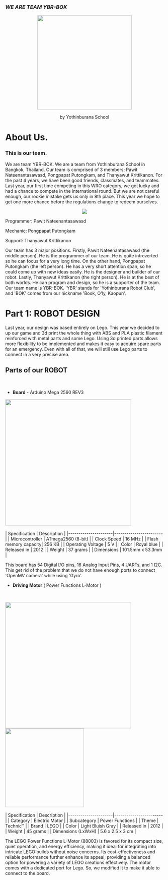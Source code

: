 ### ***WE ARE TEAM YBR-BOK***

<p align="center">
  <img src="https://ybrobot.club/image/YB%20Robot%20logo.png" width="300"/>
</p>
<p align="center">
 by Yothinburana School

# **About Us.**

### **This is our team.**


  We are team YBR-BOK. We are a team from Yothinburana School in Bangkok, Thailand. Our team is comprised of 3 members; Pawit Nateenantasawasd, Pongpapat Putongkam, and Thanyawut Krittikanon.
For the past 4 years, we have been good friends, classmates, and teammates. Last year, our first time competing in this WRO category, we got lucky and had a chance to compete in the international round. But we are not careful enough, our rookie mistake gets us only in 8th place. This year we hope to get one more chance before the regulations change to redeem ourselves.

<p align="center">
    <img src="https://github.com/user-attachments/assets/0cc32271-a7d0-4db4-8669-6ef6ca3a210b"/>
</p>

Programmer: Pawit Nateenantasawasd </p>
Mechanic: Pongpapat Putongkam </p>
Support: Thanyawut Krittikanon </p>

</p>

  Our team has 3 major positions. Firstly, Pawit Nateenantasawasd (the middle person). He is the programmer of our team. He is quite introverted so he can focus for a very long time. On the other hand, Pongpapat Putongkam (the left person). He has a very short attention span, so he could come up with new ideas easily. He is the designer and builder of our robot. Lastly, Thanyawut Krittikanon (the right person). He is at the best of both worlds. He can program and design, so he is a supporter of the team. Our team name is YBR-BOK. 'YBR' stands for 'Yothinburana Robot Club', and 'BOK' comes from our nickname 'Book, O'ly, Kaopun'.


# **Part 1: ROBOT DESIGN**

Last year, our design was based entirely on Lego. This year we decided to up our game and 3d print the whole thing with ABS and PLA plastic filament reinforced with metal parts and some Lego. Using 3d printed parts allows more flexibility to be implemented and makes it easy to acquire spare parts for an emergency.
Even with all of that, we will still use Lego parts to connect in a very precise area.



## **Parts of our ROBOT**

<br>

- **Board** - Arduino Mega 2560 REV3

<img src="https://github.com/user-attachments/assets/818da67a-a471-4aec-b4ee-9db775fbeeff" width="400"/><br>
<br>
| Specification        | Description                  |
|----------------------|------------------------|
| Microcontroller      | ATmega2560 (8-bit)     |
| Clock Speed          | 16 MHz                 |
| Flash memory capacity| 256 KB                 |
| Operating Voltage    | 5 V                    |
| Color                | Royal blue             |
| Released in          | 2012                   |
| Weight               | 37 grams               |
| Dimensions           | 101.5mm x 53.3mm       |

This board has 54 Digital I/O pins, 16 Analog Input Pins, 4 UARTs, and 1 I2C. This get rid of the problem that we do not have enough ports to connect 'OpenMV camera' while using 'Gyro'.

- **Driving Motor** ( Power Functions L-Motor )

<br>

<img src="https://github.com/OlyPongpapat/Future-Engineer-Zenith/assets/146799155/090f0240-b039-4335-a869-1769695a7ace"  width="400"/>  <img src="https://github.com/OlyPongpapat/Future-Engineer-Zenith/assets/146799155/b6fe03de-5aed-4876-8065-6b62df5169cd" width="250"/><br>
<br>
| Specification        | Description                  |
|----------------------|------------------------|
| Category             | Electric Motor             |
| Subcategory          | Power Functions             |
| Theme                | Technic™               |
| Brand                | LEGO                   |
| Color                | Light Bluish Gray      |
| Released in          | 2012                   |
| Weight               | 45 grams               |
| Dimensions (LxWxH)  | 5.6 x 2.5 x 3 cm       |

The LEGO Power Functions L-Motor (88003) is favored for its compact size, quiet operation, and energy efficiency, making it ideal for integrating into intricate LEGO builds without noise concerns. Its cost-effectiveness and reliable performance further enhance its appeal, providing a balanced option for powering a variety of LEGO creations effectively. The motor comes with a dedicated port for Lego. So, we modified it to make it able to connect to the board.
